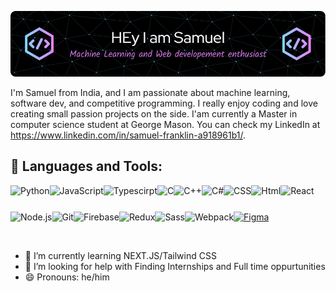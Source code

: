 
![I am ](https://raw.githubusercontent.com/samuel-frankliln/samuel-frankliln/main/github-header-image.png)

I'm Samuel from India, and I am passionate about machine learning, software dev, and competitive programming. I really enjoy coding and love creating small passion projects on the side. I'am currently a Master in computer science student at George Mason. You can check my LinkedIn at https://www.linkedin.com/in/samuel-franklin-a918961b1/.



## 🔨 Languages and Tools:
<a href="https://www.python.org" target="_blank"><img align="left" alt="Python" height ="42px" src="https://raw.githubusercontent.com/rahul-jha98/github_readme_icons/main/language_and_tools/square/python/python.svg"></a>
<a href="https://developer.mozilla.org/en-US/docs/Web/JavaScript" target="_blank"> <img align="left" alt="JavaScript" height ="42px"  src="https://raw.githubusercontent.com/rahul-jha98/github_readme_icons/main/language_and_tools/square/javascript/javascript.svg"> </a>
<a href="https://www.typescriptlang.org/" target="_blank"><img align="left" alt="Typescirpt" height ="42px" src="https://raw.githubusercontent.com/rahul-jha98/github_readme_icons/main/language_and_tools/square/typescript/typescript.svg"></a>
<a href="https://en.wikipedia.org/wiki/C_(programming_language)" target="_blank"> <img align="left" alt="C" height ="42px"  src="https://github.com/rahul-jha98/README_icons/blob/main/language_and_tools/square/c/c.svg"/></a>
<a href="https://isocpp.org/" target="_blank"> <img align="left" alt="C++" height ="42px"  src="https://raw.githubusercontent.com/rahul-jha98/README_icons/main/language_and_tools/square/c%2B%2B/c%2B%2B.svg"/> </a>
<a href="https://docs.microsoft.com/en-us/dotnet/csharp/" target="_blank"> <img align="left" alt="C#" height ="42px" src="https://github.com/rahul-jha98/README_icons/blob/main/language_and_tools/square/c%23/c%23.svg" alt="c#" height='42px'/> </a>
<a href="https://www.w3.org/Style/CSS/Overview.en.html" target="_blank"> <img align="left" alt="CSS" height ="42px" src="https://github.com/rahul-jha98/README_icons/blob/main/language_and_tools/square/css/css.svg"/> </a>
<a href="https://www.figma.com/" target="_blank"> <img align="left" alt="Html" height ="42px" src="https://github.com/rahul-jha98/README_icons/blob/main/language_and_tools/square/html/html.svg"/> </a>
<a href="https://reactjs.org/" target="_blank"> <img align="left" alt="React" height ="42px" src="https://raw.githubusercontent.com/rahul-jha98/github_readme_icons/main/language_and_tools/square/react/react.svg"> </a>
<a href="https://nodejs.org" target="_blank"><img align="left" alt="Node.js" height ="42px" src="https://raw.githubusercontent.com/rahul-jha98/github_readme_icons/main/language_and_tools/square/node/node.svg"> </a>
<a href="https://git-scm.com/" target="_blank"> <img align="left" alt="Git" height ="42px" src="https://raw.githubusercontent.com/rahul-jha98/github_readme_icons/main/language_and_tools/square/git-scm/git-scm.svg" align="left" alt="git" height='42px'/> </a>
<a href="https://firebase.google.com/" target="_blank"> <img align="left" alt="Firebase" height ="42px" src="https://raw.githubusercontent.com/rahul-jha98/github_readme_icons/main/language_and_tools/square/firebase/firebase.svg"/> </a>
<a href="https://www.figma.com/" target="_blank"> <img align="left" alt="Redux" height ="42px" src="https://github.com/rahul-jha98/README_icons/blob/main/language_and_tools/square/redux/redux.svg" /> </a>
<a href="https://www.figma.com/" target="_blank"> <img align="left" alt="Sass" height ="42px" src="https://github.com/rahul-jha98/README_icons/blob/main/language_and_tools/square/sass/sass.svg"/> </a>
<a href="https://www.figma.com/" target="_blank"> <img align="left" alt="Webpack" height ="42px" src="https://github.com/rahul-jha98/README_icons/blob/main/language_and_tools/square/webpack/webpack.svg"/> </a>
<a href="https://www.figma.com/" target="_blank"> <img alt="Figma" height ="42px" src="https://raw.githubusercontent.com/rahul-jha98/github_readme_icons/main/language_and_tools/square/figma/figma.svg"/> </a>

<br>


<p>

- 🌱 I’m currently learning NEXT.JS/Tailwind CSS 
- 🤔 I’m looking for help with Finding Internships and Full time oppurtunities
- 😄 Pronouns: he/him 
</p>
